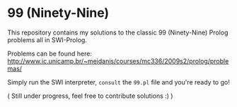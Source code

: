 # 99 (Ninety-Nine)
This repository contains my solutions to the classic 99 (Ninety-Nine) Prolog problems all in SWI-Prolog.

Problems can be found here: http://www.ic.unicamp.br/~meidanis/courses/mc336/2009s2/prolog/problemas/

Simply run the SWI interpreter, `consult` the `99.pl` file and you're ready to go!

( Still under progress, feel free to contribute solutions :) )
